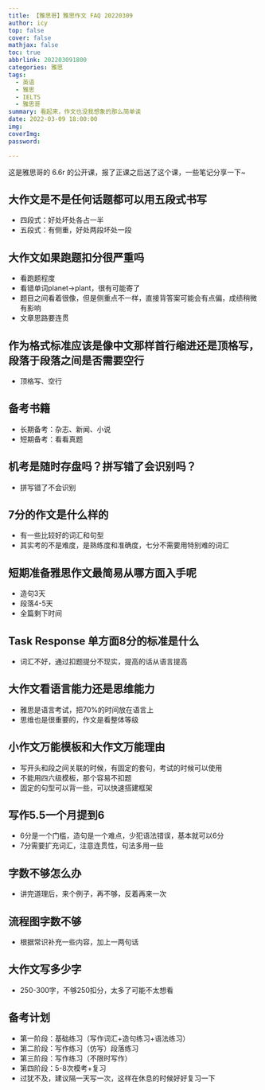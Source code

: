 ```yaml
---
title: 【雅思哥】雅思作文 FAQ 20220309
author: icy
top: false
cover: false
mathjax: false
toc: true
abbrlink: 202203091800
categories: 雅思
tags:
  - 英语
  - 雅思
  - IELTS
  - 雅思哥
summary: 看起来，作文也没我想象的那么简单诶
date: 2022-03-09 18:00:00
img:
coverImg:
password:

---
```


这是雅思哥的 6.6r 的公开课，报了正课之后送了这个课，一些笔记分享一下~

## 大作文是不是任何话题都可以用五段式书写

- 四段式：好处坏处各占一半
- 五段式：有侧重，好处两段坏处一段

## 大作文如果跑题扣分很严重吗

- 看跑题程度
- 看错单词planet->plant，很有可能寄了
- 题目之间看着很像，但是侧重点不一样，直接背答案可能会有点偏，成绩稍微有影响
- 文章思路要连贯

## 作为格式标准应该是像中文那样首行缩进还是顶格写，段落于段落之间是否需要空行

- 顶格写、空行

## 备考书籍

- 长期备考：杂志、新闻、小说
- 短期备考：看看真题

## 机考是随时存盘吗？拼写错了会识别吗？

- 拼写错了不会识别

## 7分的作文是什么样的

- 有一些比较好的词汇和句型
- 其实考的不是难度，是熟练度和准确度，七分不需要用特别难的词汇

## 短期准备雅思作文最简易从哪方面入手呢

- 造句3天
- 段落4-5天
- 全篇剩下时间

## Task Response 单方面8分的标准是什么

- 词汇不好，通过扣题提分不现实，提高的话从语言提高

## 大作文看语言能力还是思维能力

- 雅思是语言考试，把70%的时间放在语言上
- 思维也是很重要的，作文是看整体等级

## 小作文万能模板和大作文万能理由

- 写开头和段之间关联的时候，有固定的套句，考试的时候可以使用
- 不能用四六级模板，那个容易不扣题
- 固定的句型可以背一些，可以快速搭建框架

## 写作5.5一个月提到6

- 6分是一个门槛，造句是一个难点，少犯语法错误，基本就可以6分
- 7分需要扩充词汇，注意连贯性，句法多用一些

## 字数不够怎么办

- 讲完道理后，来个例子，再不够，反着再来一次

## 流程图字数不够

- 根据常识补充一些内容，加上一两句话

## 大作文写多少字

- 250-300字，不够250扣分，太多了可能不太想看

## 备考计划

- 第一阶段：基础练习（写作词汇+造句练习+语法练习）
- 第二阶段：写作练习（仿写）段落练习
- 第三阶段：写作练习（不限时写作）
- 第四阶段：5-8次模考+复习
- 过犹不及，建议隔一天写一次，这样在休息的时候好好复习一下

